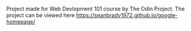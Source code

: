 Project made for Web Devlopment 101 course by The Odin Project.  The project can be viewed here https://seanbrady1972.github.io/google-homepage/
